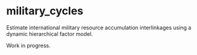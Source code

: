 # military_cycles

Estimate international military resource accumulation interlinkages using a dynamic hierarchical factor model.

Work in progress.

